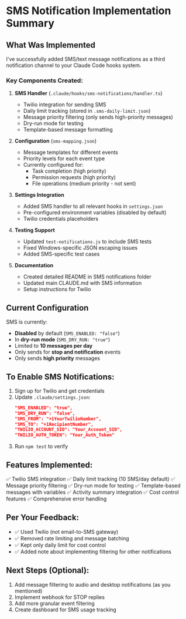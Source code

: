 # SMS Notification Implementation Summary

## What Was Implemented

I've successfully added SMS/text message notifications as a third notification channel to your Claude Code hooks system.

### Key Components Created:

1. **SMS Handler** (`.claude/hooks/sms-notifications/handler.ts`)
   - Twilio integration for sending SMS
   - Daily limit tracking (stored in `.sms-daily-limit.json`)
   - Message priority filtering (only sends high-priority messages)
   - Dry-run mode for testing
   - Template-based message formatting

2. **Configuration** (`sms-mapping.json`)
   - Message templates for different events
   - Priority levels for each event type
   - Currently configured for:
     - Task completion (high priority)
     - Permission requests (high priority)
     - File operations (medium priority - not sent)

3. **Settings Integration**
   - Added SMS handler to all relevant hooks in `settings.json`
   - Pre-configured environment variables (disabled by default)
   - Twilio credentials placeholders

4. **Testing Support**
   - Updated `test-notifications.js` to include SMS tests
   - Fixed Windows-specific JSON escaping issues
   - Added SMS-specific test cases

5. **Documentation**
   - Created detailed README in SMS notifications folder
   - Updated main CLAUDE.md with SMS information
   - Setup instructions for Twilio

## Current Configuration

SMS is currently:
- **Disabled** by default (`SMS_ENABLED: "false"`)
- In **dry-run mode** (`SMS_DRY_RUN: "true"`)
- Limited to **10 messages per day**
- Only sends for **stop and notification** events
- Only sends **high priority** messages

## To Enable SMS Notifications:

1. Sign up for Twilio and get credentials
2. Update `.claude/settings.json`:
   ```json
   "SMS_ENABLED": "true",
   "SMS_DRY_RUN": "false",
   "SMS_FROM": "+1YourTwilioNumber",
   "SMS_TO": "+1RecipientNumber",
   "TWILIO_ACCOUNT_SID": "Your_Account_SID",
   "TWILIO_AUTH_TOKEN": "Your_Auth_Token"
   ```
3. Run `npm test` to verify

## Features Implemented:

✅ Twilio SMS integration
✅ Daily limit tracking (10 SMS/day default)
✅ Message priority filtering
✅ Dry-run mode for testing
✅ Template-based messages with variables
✅ Activity summary integration
✅ Cost control features
✅ Comprehensive error handling

## Per Your Feedback:

- ✅ Used Twilio (not email-to-SMS gateway)
- ✅ Removed rate limiting and message batching
- ✅ Kept only daily limit for cost control
- ✅ Added note about implementing filtering for other notifications

## Next Steps (Optional):

1. Add message filtering to audio and desktop notifications (as you mentioned)
2. Implement webhook for STOP replies
3. Add more granular event filtering
4. Create dashboard for SMS usage tracking